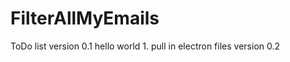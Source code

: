 # FilterAllMyEmails

ToDo list
    version 0.1 hello world
        1.
            pull in electron files
    version 0.2 
        